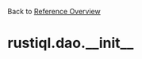 
Back to [Reference Overview](https://github.com/pyrustic/rustiql/blob/master/docs/reference/README.md#readme)

# rustiql.dao.\_\_init\_\_



<br>


